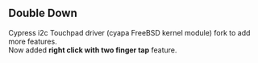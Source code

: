 ## Double Down
Cypress i2c Touchpad driver (cyapa FreeBSD kernel module) fork to add more features. </br>
Now added <b>right click with two finger tap</b> feature.
